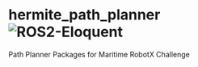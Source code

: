 # hermite_path_planner ![ROS2-Eloquent](https://github.com/OUXT-Polaris/hermite_path_planner/workflows/ROS2-Eloquent/badge.svg)

Path Planner Packages for Maritime RobotX Challenge
